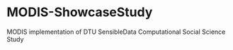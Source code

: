 MODIS-ShowcaseStudy
===================

MODIS implementation of DTU SensibleData Computational Social Science Study 
